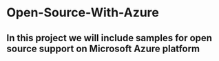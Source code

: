 # Open-Source-With-Azure
In this project we will include samples for open source support on Microsoft Azure platform
---

